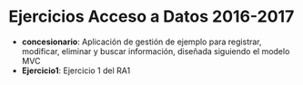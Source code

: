 Ejercicios Acceso a Datos 2016-2017
===================================

* **concesionario**: Aplicación de gestión de ejemplo para registrar, modificar, eliminar y buscar información, diseñada siguiendo el modelo MVC
* **Ejercicio1**: Ejercicio 1 del RA1
